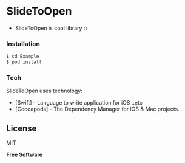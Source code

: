 # SlideToOpen
  - SlideToOpen is cool library :)
  
### Installation
```sh
$ cd Example
$ pod install
```

### Tech
SlideToOpen uses technology:

* [Swift] - Language to write application for iOS ..etc
* [Cocoapods] - The Dependency Manager for iOS & Mac projects.

License
----
MIT

**Free Software**


